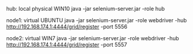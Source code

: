 hub: local physical WIN10
 java -jar selenium-server.jar -role hub

node1: virtual UBUNTU
java -jar selenium-server.jar -role webdriver -hub http://192.168.174.1:4444/grid/register -port 5556

node2: virtual WIN7
java -jar selenium-server.jar -role webdriver -hub http://192.168.174.1:4444/grid/register -port 5557

